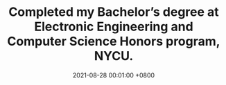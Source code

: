 ---
title: Completed my Bachelor’s degree at Electronic Engineering and Computer Science Honors program, NYCU.
date: 2021-08-28 00:01:00 +0800
---